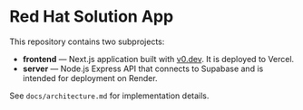 # Red Hat Solution App

This repository contains two subprojects:

- **frontend** — Next.js application built with [v0.dev](https://v0.dev). It is deployed to Vercel.
- **server** — Node.js Express API that connects to Supabase and is intended for deployment on Render.

See `docs/architecture.md` for implementation details.
